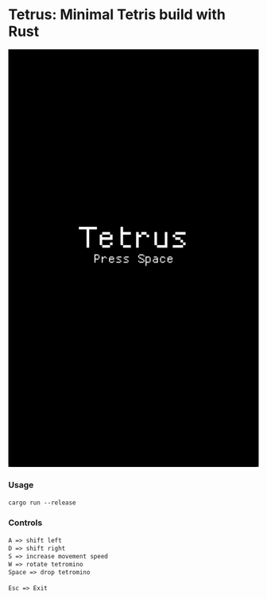 # Tetrus: Minimal Tetris build with Rust

![preview](assets/tetrus_preview.gif)

### Usage
`cargo run --release`

### Controls
```
A => shift left
D => shift right
S => increase movement speed
W => rotate tetromino
Space => drop tetromino

Esc => Exit
```